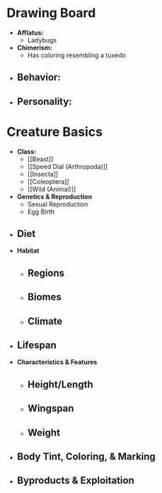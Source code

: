 # Drawing Board
- **Afflatus:**
	- Ladybugs
- **Chimerism:**
	- Has coloring resembling a tuxedo
- **Behavior:**
	- 
- **Personality:**
	- 
# Creature Basics
- **Class:**
	- [[Beast]]
	- [[Speed Dial (Arthropoda)]]
	- [[Insecta]]
	- [[Coleoptera]]
	- [[Wild (Animal)]]
- **Genetics & Reproduction**
	- Sexual Reproduction
	- Egg Birth
- **Diet**
	- 
- **Habitat**
	- Regions
		- 
	- Biomes
		- 
	- Climate
		- 
- **Lifespan**
	- 
- **Characteristics & Features**
	- Height/Length
		- 
	- Wingspan
		- 
	- Weight
		- 
- **Body Tint, Coloring, & Marking**
	- 
- **Byproducts & Exploitation**
	- 